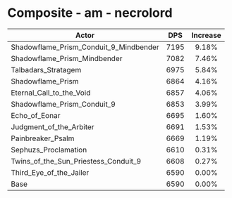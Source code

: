 # Composite - am - necrolord
| Actor | DPS | Increase |
|---|:---:|:---:|
|Shadowflame_Prism_Conduit_9_Mindbender|7195|9.18%|
|Shadowflame_Prism_Mindbender|7082|7.46%|
|Talbadars_Stratagem|6975|5.84%|
|Shadowflame_Prism|6864|4.16%|
|Eternal_Call_to_the_Void|6857|4.06%|
|Shadowflame_Prism_Conduit_9|6853|3.99%|
|Echo_of_Eonar|6695|1.60%|
|Judgment_of_the_Arbiter|6691|1.53%|
|Painbreaker_Psalm|6669|1.19%|
|Sephuzs_Proclamation|6610|0.31%|
|Twins_of_the_Sun_Priestess_Conduit_9|6608|0.27%|
|Third_Eye_of_the_Jailer|6590|0.00%|
|Base|6590|0.00%|
